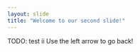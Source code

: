 ```yaml
---
layout: slide
title: "Welcome to our second slide!"
---
```

TODO: test ii
Use the left arrow to go back!
